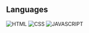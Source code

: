 ## Languages
![HTML](https://encrypted-tbn0.gstatic.com/images?q=tbn:ANd9GcRsubI1xnS2EsbFC7IKOtHXy3o2yp5zNGHX8-mLk-0nVw&s)
![CSS](https://www.softfluent.fr/wp-content/uploads/2019/10/css-3.png)
![JAVASCRIPT](https://www.softfluent.fr/wp-content/uploads/2019/10/css-3.png)
